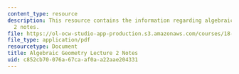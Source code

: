 ```yaml
---
content_type: resource
description: This resource contains the information regarding algebraic geometry lecture
  2 notes.
file: https://ol-ocw-studio-app-production.s3.amazonaws.com/courses/18-725-algebraic-geometry-fall-2015/c852cb70076a67caaf0aa22aae204331_MIT18_725F15_lec02.pdf
file_type: application/pdf
resourcetype: Document
title: Algebraic Geometry Lecture 2 Notes
uid: c852cb70-076a-67ca-af0a-a22aae204331
---
```

